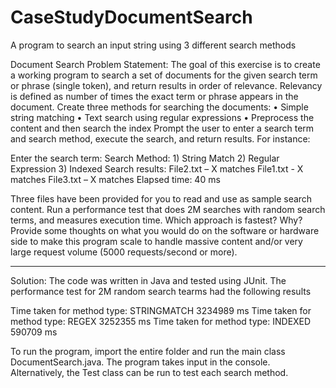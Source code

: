 # CaseStudyDocumentSearch
A program to search an input string using 3 different search methods

Document Search
Problem Statement:
The goal of this exercise is to create a working program to search a set of documents for the given search term or phrase (single token),
and return results in order of relevance. 
Relevancy is defined as number of times the exact term or phrase appears in the document. 
Create three methods for searching the documents: 
•	Simple string matching
•	Text search using regular expressions
•	Preprocess the content and then search the index
Prompt the user to enter a search term and search method, execute the search, and return results. For instance:

Enter the search term: <user enters search term>
Search Method: 1) String Match 2) Regular Expression 3) Indexed
Search results: 
File2.txt – X matches
File1.txt - X matches
File3.txt – X matches
Elapsed time: 40 ms

Three files have been provided for you to read and use as sample search content.
Run a performance test that does 2M searches with random search terms, and measures execution time. Which approach is fastest? Why?
Provide some thoughts on what you would do on the software or hardware side to make this program scale to handle massive content and/or 
very large request volume (5000 requests/second or more). 

----------------------------------------------------------------------------------------------------------------------------------------
Solution:
The code was written in Java and tested using JUnit. The performance test for 2M random search tearms had the following results

Time taken for method type: STRINGMATCH 3234989 ms
Time taken for method type: REGEX 3252355 ms
Time taken for method type: INDEXED 590709 ms

To run the program, import the entire folder and run the main class DocumentSearch.java. The program takes input in the console.
Alternatively, the Test class can be run to test each search method.


